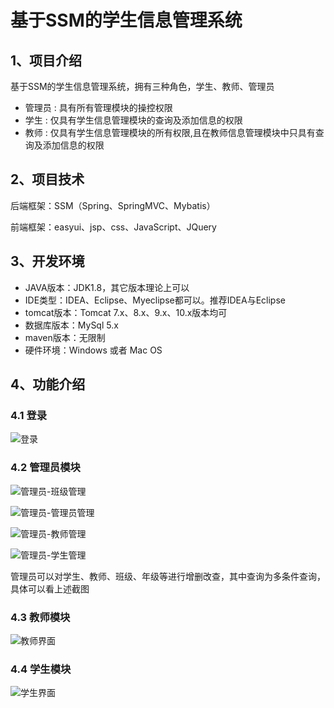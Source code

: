 # 基于SSM的学生信息管理系统



## 1、项目介绍

基于SSM的学生信息管理系统，拥有三种角色，学生、教师、管理员

- 管理员 : 具有所有管理模块的操控权限
- 学生 : 仅具有学生信息管理模块的查询及添加信息的权限
- 教师 : 仅具有学生信息管理模块的所有权限,且在教师信息管理模块中只具有查询及添加信息的权限


## 2、项目技术

后端框架：SSM（Spring、SpringMVC、Mybatis）

前端框架：easyui、jsp、css、JavaScript、JQuery

## 3、开发环境

- JAVA版本：JDK1.8，其它版本理论上可以
- IDE类型：IDEA、Eclipse、Myeclipse都可以。推荐IDEA与Eclipse
- tomcat版本：Tomcat 7.x、8.x、9.x、10.x版本均可
- 数据库版本：MySql 5.x
- maven版本：无限制
- 硬件环境：Windows 或者 Mac OS


## 4、功能介绍

### 4.1 登录

![登录](https://project-images-1256969109.cos.ap-chongqing.myqcloud.com/Typora-Images/202205311929923.jpg)

### 4.2 管理员模块

![管理员-班级管理](https://project-images-1256969109.cos.ap-chongqing.myqcloud.com/Typora-Images/202205311929429.jpg)

![管理员-管理员管理](https://project-images-1256969109.cos.ap-chongqing.myqcloud.com/Typora-Images/202205311929271.jpg)

![管理员-教师管理](https://project-images-1256969109.cos.ap-chongqing.myqcloud.com/Typora-Images/202205311929824.jpg)

![管理员-学生管理](https://project-images-1256969109.cos.ap-chongqing.myqcloud.com/Typora-Images/202205311929429.jpg)

管理员可以对学生、教师、班级、年级等进行增删改查，其中查询为多条件查询，具体可以看上述截图

### 4.3 教师模块

![教师界面](https://project-images-1256969109.cos.ap-chongqing.myqcloud.com/Typora-Images/202205311929507.jpg)

### 4.4 学生模块

![学生界面](https://project-images-1256969109.cos.ap-chongqing.myqcloud.com/Typora-Images/202205311930406.jpg)


